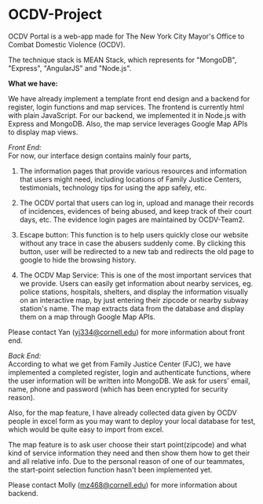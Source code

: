 # OCDV-Project

OCDV Portal is a web-app made for The New York City Mayor's Office to Combat Domestic Violence (OCDV). 

The technique stack is MEAN Stack, which represents for  "MongoDB", "Express", "AngularJS" and  "Node.js".

**What we have:**  
  
We have already implement a template front end design and a backend for register, login functions and map services. The frontend is currently html with plain JavaScript. For our backend, we implemented it in Node.js with Express and MongoDB. Also, the map service leverages Google Map APIs to display map views.
  
_Front End:_  
For now, our interface design contains mainly four parts,

1) The information pages that provide various resources and information that users might need, including locations of Family Justice Centers, testimonials, technology tips for using the app safely, etc. 

2) The OCDV portal that users can log in, upload and manage their records of incidences, evidences of being abused, and keep track of their court days, etc. The evidence login pages are maintained by OCDV-Team2. 

3) Escape button: This function is to help users quickly close our website without any trace in case the abusers suddenly come. By clicking this button, user will be redirected to a new tab and redirects the old page to google to hide the browsing history.

4) The OCDV Map Service: This is one of the most important services that we provide. Users can easily get information about nearby services, eg. police stations, hospitals, shelters, and display the information visually on an interactive map, by just entering their zipcode or nearby subway station's name. The map extracts data from the database and display them on a map through Google Map APIs. 

Please contact Yan (yj334@cornell.edu) for more information about front end.

_Back End:_   
According to what we get from Family Justice Center (FJC), we have implemented a completed register, login and authenticate functions, where the user information will be written into MongoDB. We ask for users' email, name, phone and password (which has been encrypted for security reason).  

Also, for the map feature, I have already collected data given by OCDV people in excel form as you may want to deploy your local database for test, which would be quite easy to import from excel.  

The map feature is to ask user choose their start point(zipcode) and what kind of service information they need and then show them how to get their and all relative info. Due to the personal reason of one of our teammates, the start-point selection function hasn't been implemented yet.  

Please contact Molly (mz468@cornell.edu) for more information about backend.  


